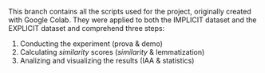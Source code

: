 This branch contains all the scripts used for the project, originally created with Google Colab.
They were applied to both the IMPLICIT dataset and the EXPLICIT dataset and comprehend three steps:

1) Conducting the experiment (prova & demo)
2) Calculating _similarity_ scores (_similarity_ & lemmatization)
3) Analizing and visualizing the results (IAA & statistics)
